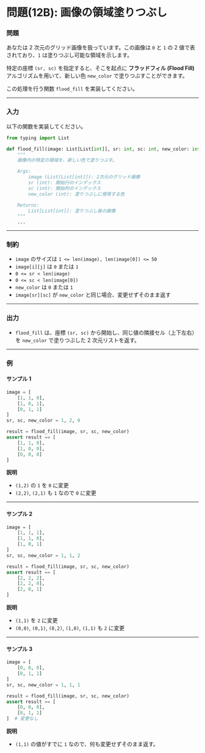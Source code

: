 # 問題(12B): 画像の領域塗りつぶし

### 問題

あなたは 2 次元のグリッド画像を扱っています。この画像は `0` と `1` の 2 値で表されており、`1` は塗りつぶし可能な領域を示します。

特定の座標 `(sr, sc)` を指定すると、そこを起点に **フラッドフィル (Flood Fill)** アルゴリズムを用いて、新しい色 `new_color` で塗りつぶすことができます。

この処理を行う関数 `flood_fill` を実装してください。

---

### 入力

以下の関数を実装してください。

```python
from typing import List

def flood_fill(image: List[List[int]], sr: int, sc: int, new_color: int) -> List[List[int]]:
    """
    画像内の特定の領域を、新しい色で塗りつぶす。

    Args:
        image (List[List[int]]): 2次元のグリッド画像
        sr (int): 開始行のインデックス
        sc (int): 開始列のインデックス
        new_color (int): 塗りつぶしに使用する色

    Returns:
        List[List[int]]: 塗りつぶし後の画像
    """
    ...
```

---

### 制約

- `image` のサイズは `1 <= len(image), len(image[0]) <= 50`
- `image[i][j]` は `0` または `1`
- `0 <= sr < len(image)`
- `0 <= sc < len(image[0])`
- `new_color` は `0` または `1`
- `image[sr][sc]` が `new_color` と同じ場合、変更せずそのまま返す

---

### 出力

- `flood_fill` は、座標 `(sr, sc)` から開始し、同じ値の隣接セル（上下左右）を `new_color` で塗りつぶした 2 次元リストを返す。

---

### 例

#### **サンプル 1**
```python
image = [
    [1, 1, 0],
    [1, 0, 1],
    [0, 1, 1]
]
sr, sc, new_color = 1, 2, 0

result = flood_fill(image, sr, sc, new_color)
assert result == [
    [1, 1, 0],
    [1, 0, 0],
    [0, 0, 0]
]
```

**説明**
- `(1,2)` の `1` を `0` に変更
- `(2,2)`, `(2,1)` も `1` なので `0` に変更

---

#### **サンプル 2**
```python
image = [
    [1, 1, 1],
    [1, 1, 0],
    [1, 0, 1]
]
sr, sc, new_color = 1, 1, 2

result = flood_fill(image, sr, sc, new_color)
assert result == [
    [2, 2, 2],
    [2, 2, 0],
    [2, 0, 1]
]
```

**説明**
- `(1,1)` を `2` に変更
- `(0,0)`, `(0,1)`, `(0,2)`, `(1,0)`, `(1,1)` も `2` に変更

---

#### **サンプル 3**
```python
image = [
    [0, 0, 0],
    [0, 1, 1]
]
sr, sc, new_color = 1, 1, 1

result = flood_fill(image, sr, sc, new_color)
assert result == [
    [0, 0, 0],
    [0, 1, 1]
]  # 変更なし
```

**説明**
- `(1,1)` の値がすでに `1` なので、何も変更せずそのまま返す。
